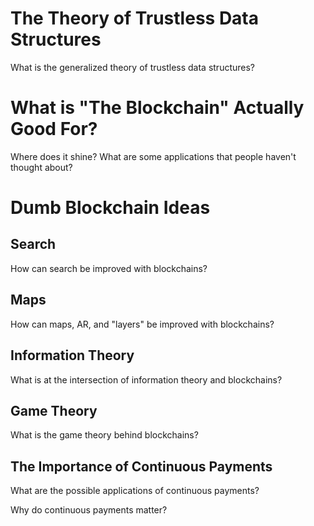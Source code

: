 
# The Theory of Trustless Data Structures

What is the generalized theory of trustless data structures?

# What is "The Blockchain" Actually Good For?

Where does it shine? What are some applications that people haven't thought about?

# Dumb Blockchain Ideas

## Search

How can search be improved with blockchains?

## Maps

How can maps, AR, and "layers" be improved with blockchains?

## Information Theory

What is at the intersection of information theory and blockchains?

## Game Theory

What is the game theory behind blockchains?

## The Importance of Continuous Payments

What are the possible applications of continuous payments?

Why do continuous payments matter?

